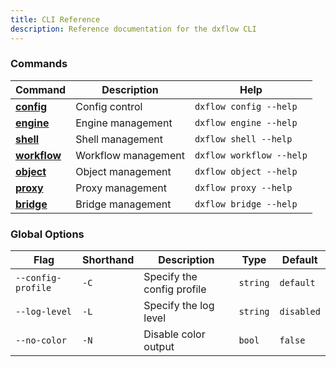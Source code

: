 ```yaml
---
title: CLI Reference
description: Reference documentation for the dxflow CLI
---
```


### Commands

| Command | Description | Help |
|---------|-------------|------|
| [**config**](/docs/cli/config) | Config control | `dxflow config --help` |
| [**engine**](/docs/cli/engine) | Engine management | `dxflow engine --help` |
| [**shell**](/docs/cli/shell) | Shell management | `dxflow shell --help` |
| [**workflow**](/docs/cli/workflow) | Workflow management | `dxflow workflow --help` |
| [**object**](/docs/cli/object) | Object management | `dxflow object --help` |
| [**proxy**](/docs/cli/proxy) | Proxy management | `dxflow proxy --help` |
| [**bridge**](/docs/cli/bridge) | Bridge management | `dxflow bridge --help` |

### Global Options

| Flag | Shorthand | Description | Type | Default |
|------|-----------|-------------|------|---------|
| `--config-profile` | `-C` | Specify the config profile | `string` | `default` |
| `--log-level` | `-L` | Specify the log level | `string` | `disabled` |
| `--no-color` | `-N` | Disable color output | `bool` | `false` |
